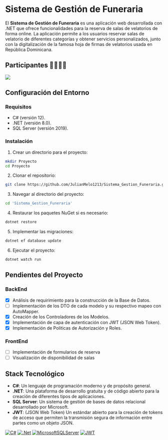 # Sistema de Gestión de Funeraria

El **Sistema de Gestión de Funeraria** es una aplicación web desarrollada con .NET que ofrece funcionalidades para la reserva de salas de velatorios de forma online. La aplicación permite a los usuarios reservar salas de velatorio de diferentes categorías y obtener servicios personalizados, junto con la digitalización de la famosa hoja de firmas de velatorios usada en República Dominicana.

## Participantes 👩‍🎓👨‍🎓

<a href="https://github.com/JulianMelo1213/Sistema_Gestion_Funeraria/graphs/contributors">
  <img src="https://contrib.rocks/image?repo=JulianMelo1213/Sistema_Gestion_Funeraria" />
</a>

## Configuración del Entorno

### Requisitos

- C# (versión 12).
- .NET (versión 8.0).
- SQL Server (versión 2019).

### Instalación

1. Crear un directorio para el proyecto:

```sh
mkdir Proyecto
cd Proyecto
```

2. Clonar el repositorio:

```sh
git clone https://github.com/JulianMelo1213/Sistema_Gestion_Funeraria.git
```

3. Navegar al directorio del proyecto:

```sh
cd 'Sistema_Gestion_Funeraria'
```

4. Restaurar los paquetes NuGet si es necesario:

```sh
dotnet restore
```

5. Implementar las migraciones:

```sh
dotnet ef database update
```

6. Ejecutar el proyecto:

```sh
dotnet watch run
```

## Pendientes del Proyecto

### BackEnd

- [x] Análisis de requirimiento para la construcción de la Base de Datos.
- [ ] Implementación de los DTO de cada modelo y su respectivo mapeo con AutoMapper.
- [x] Creación de los Controladores de los Modelos.
- [x] Implementación de capa de autenticación con JWT (JSON Web Token).
- [x] Implementación de Politicas de Autorización y Roles.

### FrontEnd

- [ ] Implementación de formularios de reserva
- [ ] Visualización de disponibilidad de salas

## Stack Tecnológico

- **C#**: Un lenguaje de programación moderno y de propósito general.
- **.NET**: Una plataforma de desarrollo gratuita y de código abierto para la creación de diferentes tipos de aplicaciones.
- **SQL Server**: Un sistema de gestión de bases de datos relacional desarrollado por Microsoft.
- **JWT**: (JSON Web Token) Un estándar abierto para la creación de tokens de acceso que permiten la transmisión segura de información entre partes como un objeto JSON.

[![C#](https://img.shields.io/badge/c%23-%23239120.svg?style=for-the-badge&logo=csharp&logoColor=white)](https://dotnet.microsoft.com/en-us/languages/csharp)
[![.Net](https://img.shields.io/badge/.NET-5C2D91?style=for-the-badge&logo=.net&logoColor=white)](https://dotnet.microsoft.com/en-us/download/dotnet/8.0)
[![MicrosoftSQLServer](https://img.shields.io/badge/Microsoft%20SQL%20Server-CC2927?style=for-the-badge&logo=microsoft%20sql%20server&logoColor=white)](https://www.microsoft.com/en-us/sql-server/sql-server-downloads)
[![JWT](https://img.shields.io/badge/JWT-black?style=for-the-badge&logo=JSON%20web%20tokens)](https://jwt.io/)

